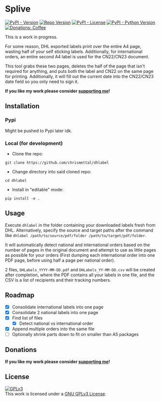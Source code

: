 # Splive <!-- omit in toc -->

[![PyPI - Version](https://img.shields.io/pypi/v/dhlabel?style=flat-square)](https://pypi.org/project/dhlabel/)
[![Repo Version](https://img.shields.io/github/v/tag/chrismettal/dhlabel?label=RepoVersion&style=flat-square)](https://github.com/Chrismettal/DHLabel)
[![PyPI - License](https://img.shields.io/pypi/l/dhlabel?style=flat-square)](https://pypi.org/project/dhlabel/)
[![PyPI - Python Version](https://img.shields.io/pypi/pyversions/dhlabel?style=flat-square)](https://pypi.org/project/dhlabel/)
[![Donations: Coffee](https://img.shields.io/badge/donations-Coffee-brown?style=flat-square)](https://github.com/Chrismettal#donations)

This is a work in progress.

For some reason, DHL exported labels print over the entire A4 page, wasting half of your self sticking labels. Additionally, for international orders, an entire second A4 label is used for the CN22/CN23 document.

This tool grabs these two pages, deletes the half of the page that isn't required for anything, and puts both the label and CN22 on the same page for printing. Additionally, it will fill out the current date into the CN22/CN23 date field so you only need to sign it.

**If you like my work please consider [supporting me](https://github.com/Chrismettal#donations)!**

## Installation

### Pypi

Might be pushed to Pypi later idk.

### Local (for development)

- Clone the repo:

`git clone https://github.com/chrismettal/dhlabel`

- Change directory into said cloned repo:

`cd dhlabel`

- Install in "editable" mode:

`pip install -e .`

## Usage

Execute `dhlabel` in the folder containing your downloaded labels fresh from DHL. Alternatively, specify the source and target paths after the command like `dhlabel /path/to/source/pdf/folder /path/to/target/pdf/folder`.

It will automatically detect national and international orders based on the number of pages in the original document and attempt to use as little pages as possible for your orders (First dumping each international order into one PDF page, before using half a page per national order). 

2 files, `DHLabels_YYYY-MM-DD.pdf` and `DHLabels_YY-MM-DD.csv` will be created after completion, where the PDF contains all your labels in one file, and the CSV is a list of recipients and their tracking numbers.

## Roadmap

- [x] Consolidate international labels into one page
- [x] Consolidate 2 national labels into one page
- [x] Find list of files
  - [x] Detect national vs international order
- [x] Append multiple orders into the same file
- [ ] Optionally shrink parts down to fit on smaller than A5 packages

## Donations

**If you like my work please consider [supporting me](https://github.com/Chrismettal#donations)!**

## License

 <a rel="GPLlicense" href="https://www.gnu.org/licenses/gpl-3.0.html"><img alt="GPLv3" style="border-width:0" src="https://www.gnu.org/graphics/gplv3-or-later.png" /></a><br />This work is licensed under a <a rel="GPLlicense" href="https://www.gnu.org/licenses/gpl-3.0.html">GNU GPLv3 License</a>.
